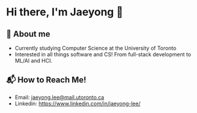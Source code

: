 # Hi there, I'm Jaeyong 👋

<!--
**jaeyonglee3/jaeyonglee3** is a ✨ _special_ ✨ repository because its `README.md` (this file) appears on your GitHub profile.

Here are some ideas to get you started:

- 🔭 I’m currently working on ...
- 🌱 I’m currently learning ...
- 👯 I’m looking to collaborate on ...
- 🤔 I’m looking for help with ...
- 💬 Ask me about ...
- 📫 How to reach me: ...
- 😄 Pronouns: ...
- ⚡ Fun fact: ...
-->

## 🌱 About me 
- Currently studying Computer Science at the University of Toronto
- Interested in all things software and CS! From full-stack development to ML/AI and HCI.

## 📬 How to Reach Me! 
- Email: jaeyong.lee@mail.utoronto.ca
- Linkedin: https://www.linkedin.com/in/jaeyong-lee/
